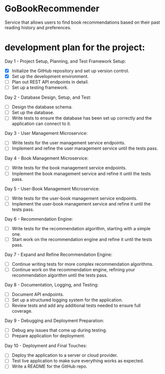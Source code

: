 # GoBookRecommender
Service that allows users to find book recommendations based on their past reading history and preferences.

# development plan for the project:

Day 1 - Project Setup, Planning, and Test Framework Setup:

- [x] Initialize the GitHub repository and set up version control.
- [x] Set up the development environment.
- [ ] Plan out REST API endpoints in detail.
- [ ] Set up a testing framework.

Day 2 - Database Design, Setup, and Test:

- [ ] Design the database schema.
- [ ] Set up the database.
- [ ] Write tests to ensure the database has been set up correctly and the application can connect to it.

Day 3 - User Management Microservice:

- [ ] Write tests for the user management service endpoints.
- [ ] Implement and refine the user management service until the tests pass.

Day 4 - Book Management Microservice:

- [ ] Write tests for the book management service endpoints.
- [ ] Implement the book management service and refine it until the tests pass.

Day 5 - User-Book Management Microservice:

- [ ] Write tests for the user-book management service endpoints.
- [ ] Implement the user-book management service and refine it until the tests pass.

Day 6 - Recommendation Engine:

- [ ] Write tests for the recommendation algorithm, starting with a simple one.
- [ ] Start work on the recommendation engine and refine it until the tests pass.

Day 7 - Expand and Refine Recommendation Engine:

- [ ] Continue writing tests for more complex recommendation algorithms.
- [ ] Continue work on the recommendation engine, refining your recommendation algorithm until the tests pass.

Day 8 - Documentation, Logging, and Testing:

- [ ] Document API endpoints.
- [ ] Set up a structured logging system for the application.
- [ ] Review tests and add any additional tests needed to ensure full coverage.

Day 9 - Debugging and Deployment Preparation:

- [ ] Debug any issues that come up during testing.
- [ ] Prepare application for deployment.

Day 10 - Deployment and Final Touches:

- [ ] Deploy the application to a server or cloud provider.
- [ ] Test live application to make sure everything works as expected.
- [ ] Write a README for the GitHub repo.